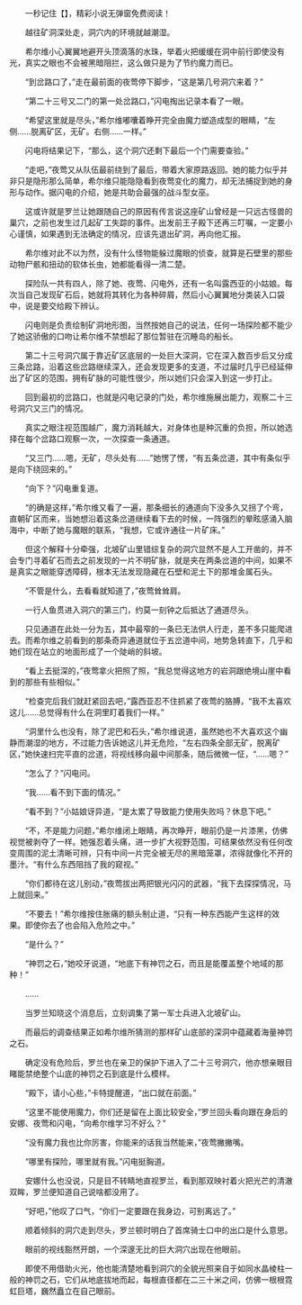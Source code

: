 　　一秒记住【】，精彩小说无弹窗免费阅读！

　　越往矿洞深处走，洞穴内的环境就越潮湿。

　　希尔维小心翼翼地避开头顶滴落的水珠，举着火把缓缓在洞中前行即使没有光，真实之眼也不会被黑暗阻拦，这么做只是为了节约魔力而已。

　　“到岔路口了，”走在最前面的夜莺停下脚步，“这是第几号洞穴来着？”

　　“第二十三号又二门的第一处岔路口，”闪电掏出记录本看了一眼。

　　“希望这里就是尽头，”希尔维嘟囔着睁开完全由魔力塑造成型的眼睛，“左侧……脱离矿区，无矿。右侧……一样。”

　　闪电将结果记下，“那么，这个洞穴还剩下最后一个门需要查验。”

　　“走吧，”夜莺又从队伍最前绕到了最后，带着大家原路返回。她的能力似乎并非只是隐形那么简单，希尔维只能隐隐看到夜莺变化的魔力，却无法捕捉到她的身形与动作。据闪电的介绍，她是共助会最强的战斗型女巫。

　　这或许就是罗兰让她跟随自己的原因有传言说这座矿山曾经是一只远古怪兽的巢穴，之前也发生过几起矿工失踪的事件。出发前王子殿下还再三叮嘱，一定要小心谨慎，如果遇到无法确定的情况，应该先退出矿洞，再向他汇报。

　　希尔维对此不以为然，没有什么怪物能躲过魔眼的侦查，就算是石壁里的那些动物尸骸和扭动的软体长虫，她都能看得一清二楚。

　　探险队一共有四人，除了她、夜莺、闪电外，还有一名叫露西亚的小姑娘。每次当自己发现矿石后，她就将其转化为各种碎屑，然后小心翼翼地分类装入口袋中，说是要交给殿下辨认。

　　闪电则是负责绘制矿洞地形图，当然按她自己的说法，任何一场探险都不能少了她这骄傲的口吻让希尔维不禁想起了那位暂驻在沉睡岛的船长。

　　第二十三号洞穴属于靠近矿区底层的一处巨大深洞，它在深入数百步后又分成三条岔路，沿着这些岔路继续深入，还会发现更多的支道，不过届时几乎已经延伸出了矿区的范围，拥有矿脉的可能性很少，所以她们只会深入到这一步打止。

　　回到最初的岔路口，也就是闪电记录的门处，希尔维施展出能力，观察二十三号洞穴又三门的情况。

　　真实之眼注视范围越广，魔力消耗越大，对身体也是种沉重的负担，所以她选择在每个岔路口观察一次，一次探查一条通道。

　　“又三门……嗯，无矿，尽头处有……”她愣了愣，“有五条岔道，其中有条似乎是向下绕回来的。”

　　“向下？”闪电重复道。

　　“的确是这样，”希尔维又看了一遍，那条细长的通道向下没多久又拐了个弯，直朝矿区而来，当她想沿着这条岔道继续看下去的时候，一阵强烈的晕眩感涌入脑海中，中断了她与魔眼的联系，“我想，它或许通往一片矿床。”

　　但这个解释十分牵强，北坡矿山里错综复杂的洞穴显然不是人工开凿的，并不会专门寻着矿石而去之前发现的一片不明矿脉，就是夹在两条岔道的中间，如果不是真实之眼能穿透障碍，根本无法发现隐藏在石壁和泥土下的那堆金属石头。

　　“不管是什么，去看看就知道了，”夜莺耸耸肩。

　　一行人鱼贯进入洞穴的第三门，约莫一刻钟之后抵达了通道尽头。

　　只见通道在此处一分为五，其中最窄的一条已无法供人行走，差不多只能爬进去。而希尔维之前看到的那条奇异通道就位于五岔道中间，地势急转直下，几乎和她们现在站立的地面形成了一个陡峭的斜坡。

　　“看上去挺深的，”夜莺拿火把照了照，“我总觉得这地方的岩洞跟绝境山崖中看到的那些有些相似。”

　　“检查完后我们就赶紧回去吧，”露西亚忍不住抓紧了夜莺的胳膊，“我不太喜欢这儿……总觉得有什么在洞里盯着我们一样。”

　　“洞里什么也没有，除了泥巴和石头，”希尔维说道，虽然她也不大喜欢这个幽静而潮湿的地方，不过能力告诉她这儿并无危险，“左右四条全部无矿，脱离矿区，”她快速扫完平直的岔道，将视线移向最中间那条，随后微微一怔，“……嗯？”

　　“怎么了？”闪电问。

　　“我……看不到下面的情况。”

　　“看不到？”小姑娘讶异道，“是太累了导致能力使用失败吗？休息下吧。”

　　“不，不是能力问题，”希尔维闭上眼睛，再次睁开，眼前仍是一片漆黑，仿佛视觉被剥夺了一样。她强忍着头痛，进一步扩大视野范围，可结果依然没有任何改变周围的泥土清晰可辨，只有中间一片完全被无尽的黑暗笼罩，浓得就像化不开的墨汁。“有什么东西阻挡了我的窥视。”

　　“你们都待在这儿别动，”夜莺拔出两把银光闪闪的武器，“我下去探探情况，马上就回来。”

　　“不要去！”希尔维按住胀痛的额头制止道，“只有一种东西能产生这样的效果。即使你去了也会陷入危险之中。”

　　“是什么？”

　　“神罚之石，”她咬牙说道，“地底下有神罚之石，而且是能覆盖整个地域的那种！”

　　……

　　当罗兰知晓这个消息后，立刻调集了第一军士兵进入北坡矿山。

　　而最后的调查结果正如希尔维所猜测的那样矿山底部的深洞中蕴藏着海量神罚之石。

　　确定没有危险后，罗兰也在亲卫的保护下进入了二十三号洞穴，他亦想亲眼目睹能禁绝整个山底的神罚之石到底是什么模样。

　　“殿下，请小心些，”卡特提醒道，“出口就在前面。”

　　“这里不能使用魔力，你们还是留在上面比较安全，”罗兰回头看向跟在身后的安娜、夜莺和闪电，“向希尔维学习不好么？”

　　“没有魔力我也比你厉害，你能来的话我当然能来，”夜莺撇撇嘴。

　　“哪里有探险，哪里就有我。”闪电挺胸道。

　　安娜什么也没说，只是目不转睛地直视罗兰，看到那双映衬着火把光芒的清澈双眸，罗兰便知道自己说啥都没用了。

　　“好吧，”他叹了口气，“你们一定要跟在我身边，可别离远了。”

　　顺着倾斜的洞穴走到尽头，罗兰顿时明白了首席骑士口中的出口是什么意思。

　　眼前的视线豁然开朗，一个深邃无比的巨大洞穴出现在他眼前。

　　即使不用借助火光，他也能清楚地看到洞穴的全貌光照来自于如同水晶棱柱一般的神罚之石，它们从地底拔地而起，每根直径都在二三十米之间，仿佛一根根霓虹巨塔，巍然矗立在自己眼前。
